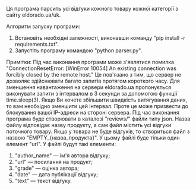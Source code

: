 Ця програма парсить усі відгуки кожного товару кожної категорії з сайту eldorado.ua/uk.


Алгоритм запуску програми:
1. Встановіть необхідні залежності, виконавши команду "pip install -r requirements.txt".
2. Запустіть програму командою "python parser.py".


Примітки:
Під час виконання програми може з'являтися помилка "ConnectionResetError: [WinError 10054] An existing connection was forcibly closed by the remote host." Це пов'язано з тим, що сервер не дозволяє здійснювати багато запитів протягом короткого часу. Для зменшення навантаження на сервери eldorado.ua пропонується виконувати запити з інтервалом в 3 секунди за допомогою функції time.sleep(3). Якщо Ви хочете збільшити швидкість витягування даних, то вам необхідно зменшити цей інтервал. Проте це може призвести до блокування вашої IP-адреси на стороні сервера.
Під час виконання програма буде створювати в каталозі "reviews/" файли типу json. Назва файлу відповідає назву продукту, а сам файл містить усі відгуки поточного товару. Якщо у товара не буде відгуків, то створиться файл з назвою "EMPTY_{назва_продукта}". У цьому файлі буде тільки один елемент "url". У файлі будут такі елементи:
1) "author_name" — ім'я автора відгуку;
2) "url" — посилання на продукт;
3) "grade" — оцінка автора;
4) "date" — дата публікації відгуку;
5) "text" — текст відгуку.
